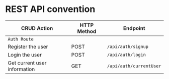 # REST API convention

| CRUD Action                  | HTTP Method | Endpoint                |
| ---------------------------- | ----------- | ----------------------- |
| `Auth Route`                 |             |                         |
| Register the user            | POST        | `/api/auth/signup`      |
| Login the user               | POST        | `/api/auth/login`       |
| Get current user information | GET         | `/api/auth/currentUser` |
